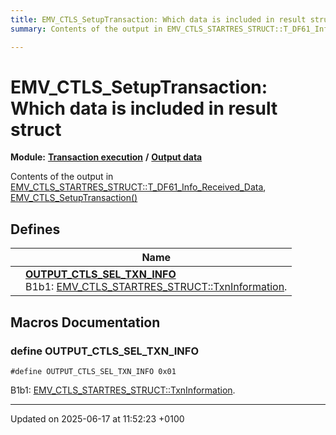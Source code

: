 ```yaml
---
title: EMV_CTLS_SetupTransaction: Which data is included in result struct
summary: Contents of the output in EMV_CTLS_STARTRES_STRUCT::T_DF61_Info_Received_Data, EMV_CTLS_SetupTransaction()

---
```


# EMV_CTLS_SetupTransaction: Which data is included in result struct

**Module:** **[Transaction execution](group___a_d_k___t_r_x___e_x_e_c.md)** **/** **[Output data](group___d_e_f___f_l_o_w___o_u_t_p_u_t.md)**

Contents of the output in [EMV_CTLS_STARTRES_STRUCT::T_DF61_Info_Received_Data](struct_e_m_v___c_t_l_s___s_t_a_r_t_r_e_s___s_t_r_u_c_t.md#variable-t-df61-info-received-data), [EMV_CTLS_SetupTransaction()](group___f_u_n_c___f_l_o_w.md#function-emv-ctls-setuptransaction)

## Defines

|                | Name           |
| -------------- | -------------- |
|  | **[OUTPUT_CTLS_SEL_TXN_INFO](group___d_e_f___o_u_t_p_u_t___s_e_l_e_c_t.md#define-output-ctls-sel-txn-info)** <br>B1b1: [EMV_CTLS_STARTRES_STRUCT::TxnInformation](struct_e_m_v___c_t_l_s___s_t_a_r_t_r_e_s___s_t_r_u_c_t.md#variable-txninformation).  |




## Macros Documentation

### define OUTPUT_CTLS_SEL_TXN_INFO

```
#define OUTPUT_CTLS_SEL_TXN_INFO 0x01
```

B1b1: [EMV_CTLS_STARTRES_STRUCT::TxnInformation](struct_e_m_v___c_t_l_s___s_t_a_r_t_r_e_s___s_t_r_u_c_t.md#variable-txninformation). 



-------------------------------

Updated on 2025-06-17 at 11:52:23 +0100